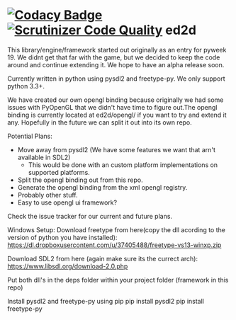 [![Codacy Badge](https://api.codacy.com/project/badge/8f1fcec7fc2a4b95b170cfbdbe1a8952)](https://www.codacy.com/app/matthewsitton/ed2d)
[![Scrutinizer Code Quality](https://scrutinizer-ci.com/g/explosiveduck/ed2d/badges/quality-score.png?b=master)](https://scrutinizer-ci.com/g/explosiveduck/ed2d/?branch=master)
ed2d
=====
This library/engine/framework started out originally as an entry for pyweek 19. We didnt get that far with the game, but we decided to keep the code around and continue extending it. We hope to have an alpha release soon.

Currently written in python using pysdl2 and freetype-py. We only support python 3.3+.

We have created our own opengl binding because originally we had some issues with PyOpenGL that we didn't have time to figure out.The opengl binding is currently located at ed2d/opengl/ if you want to try and extend it any. Hopefully in the future we can split it out into its own repo.

Potential Plans:
* Move away from pysdl2 (We have some features we want that arn't available in SDL2)
  * This would be done with an custom platform implementations on supported platforms.
* Split the opengl binding out from this repo.
* Generate the opengl binding from the xml opengl registry.
* Probably other stuff.
* Easy to use opengl ui framework?

Check the issue tracker for our current and future plans.

Windows Setup:
Download freetype from here(copy the dll acording to the version of python you have installed):
https://dl.dropboxusercontent.com/u/37405488/freetype-vs13-winxp.zip

Download SDL2 from here (again make sure its the currect arch):
https://www.libsdl.org/download-2.0.php

Put both dll's in the deps folder within your project folder (framework in this repo)

Install pysdl2 and freetype-py using pip
pip install pysdl2
pip install freetype-py
